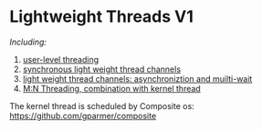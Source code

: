 # Lightweight Threads V1

*Including:*
1. [user-level threading](https://github.com/fengvyi/lwt-v1-team-ninja/blob/master/csci_6411_lwt.pdf)
2. [synchronous light weight thread channels](https://github.com/fengvyi/lwt-v1-team-ninja/blob/master/csci_6411_lwt_schan.pdf)
3. [light weight thread channels: asynchroniztion and muilti-wait](https://github.com/fengvyi/lwt-v1-team-ninja/blob/master/csci_6411_lwt_async_grp.pdf)
4. [M:N Threading, combination with kernel thread](https://github.com/fengvyi/lwt-v1-team-ninja/blob/master/csci_6411_lwt_kthds.pdf)

The kernel thread is scheduled by Composite os: https://github.com/gparmer/composite
